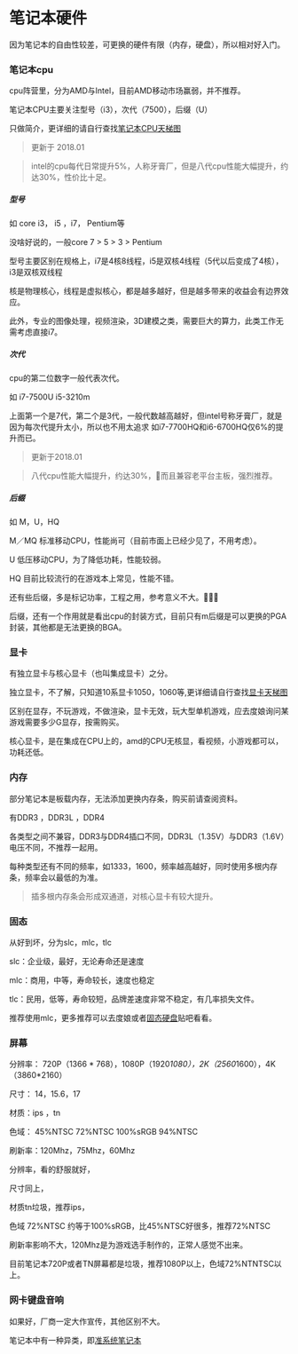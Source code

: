 # 笔记本硬件

因为笔记本的自由性较差，可更换的硬件有限（内存，硬盘），所以相对好入门。

### 笔记本cpu

cpu阵营里，分为AMD与Intel，目前AMD移动市场赢弱，并不推荐。

笔记本CPU主要关注型号（i3），次代（7500），后缀（U）

只做简介，更详细的请自行查找[笔记本CPU天梯图](https://www.baidu.com/s?ie=utf-8&f=8&rsv_bp=0&rsv_idx=1&tn=baidu&wd=%E7%AC%94%E8%AE%B0%E6%9C%ACcpu%E5%A4%A9%E6%A2%AF%E5%9B%BE&rsv_pq=d7bb926f00009de1&rsv_t=5e07XyAGEyXqPDt%2BaipJOVo5%2BmoHdLhbITyx3X%2FmYI3iwKLPBjR5sHAN%2BZM&rqlang=cn&rsv_enter=1&rsv_sug3=12&rsv_sug1=11&rsv_sug7=100)

> 更新于 2018.01

> intel的cpu每代日常提升5%，人称牙膏厂，但是八代cpu性能大幅提升，约达30%，性价比十足。

##### 型号

如 core i3， i5 ，i7， Pentium等

没啥好说的，一般core 7 > 5 > 3 > Pentium

型号主要区别在规格上，i7是4核8线程，i5是双核4线程（5代以后变成了4核），i3是双核双线程

核是物理核心，线程是虚拟核心，都是越多越好，但是越多带来的收益会有边界效应。

此外，专业的图像处理，视频渲染，3D建模之类，需要巨大的算力，此类工作无需考虑直接i7。

##### 次代

cpu的第二位数字一般代表次代。

如 i7-7500U i5-3210m

上面第一个是7代，第二个是3代，一般代数越高越好，但intel号称牙膏厂，就是因为每次代提升太小，所以也不用太追求
如i7-7700HQ和i6-6700HQ仅6%的提升而已。

> 更新于2018.01

> 八代cpu性能大幅提升，约达30%，而且兼容老平台主板，强烈推荐。

##### 后缀

如 M，U，HQ

M／MQ 标准移动CPU，性能尚可（目前市面上已经少见了，不用考虑）。

U 低压移动CPU，为了降低功耗，性能较弱。

HQ 目前比较流行的在游戏本上常见，性能不错。

还有些后缀，多是标记功率，工程之用，参考意义不大。

后缀，还有一个作用就是看出cpu的封装方式，目前只有m后缀是可以更换的PGA封装，其他都是无法更换的BGA。

### 显卡

有独立显卡与核心显卡（也叫集成显卡）之分。

独立显卡，不了解，只知道10系显卡1050，1060等,更详细请自行查找[显卡天梯图](https://www.baidu.com/s?ie=utf-8&f=8&rsv_bp=0&rsv_idx=1&tn=baidu&wd=%E6%98%BE%E5%8D%A1%E5%A4%A9%E6%A2%AF%E5%9B%BE&rsv_pq=bf33c61e0000d0eb&rsv_t=a595ALtk%2BzXClRtxRIiojp8gT7EvjHbruKrU5K2E4s7jxRIakPsImqLGO6g&rqlang=cn&rsv_enter=1&rsv_sug3=9&rsv_sug1=16&rsv_sug7=100)

区别在显存，不玩游戏，不做渲染，显卡无效，玩大型单机游戏，应去度娘询问某游戏需要多少G显存，按需购买。

核心显卡，是在集成在CPU上的，amd的CPU无核显，看视频，小游戏都可以，功耗还低。

### 内存

部分笔记本是板载内存，无法添加更换内存条，购买前请查阅资料。

有DDR3 ，DDR3L ，DDR4

各类型之间不兼容，DDR3与DDR4插口不同，DDR3L（1.35V）与DDR3（1.6V）电压不同，不推荐一起用。

每种类型还有不同的频率，如1333，1600，频率越高越好，同时使用多根内存条，频率会以最低的为准。

>插多根内存条会形成双通道，对核心显卡有较大提升。

### 固态

从好到坏，分为slc，mlc，tlc

slc：企业级，最好，无论寿命还是速度

mlc：商用，中等，寿命较长，速度也稳定

tlc：民用，低等，寿命较短，品牌差速度非常不稳定，有几率损失文件。

推荐使用mlc，更多推荐可以去度娘或者[固态硬盘](http://tieba.baidu.com/f?kw=%E5%9B%BA%E6%80%81%E7%A1%AC%E7%9B%98)贴吧看看。

### 屏幕

分辨率： 720P（1366 * 768），1080P（1920*1080），2K（2560*1600），4K（3860*2160）

尺寸： 14，15.6，17

材质：ips ，tn

色域： 45%NTSC 72%NTSC 100%sRGB 94%NTSC

刷新率：120Mhz，75Mhz，60Mhz

分辨率，看的舒服就好，

尺寸同上，

材质tn垃圾，推荐ips，

色域 72%NTSC 约等于100%sRGB，比45%NTSC好很多，推荐72%NTSC

刷新率影响不大，120Mhz是为游戏选手制作的，正常人感觉不出来。

目前笔记本720P或者TN屏幕都是垃圾，推荐1080P以上，色域72%NTNTSC以上。

### 网卡键盘音响

如果好，厂商一定大作宣传，其他区别不大。

笔记本中有一种异类，即[准系统笔记本]()